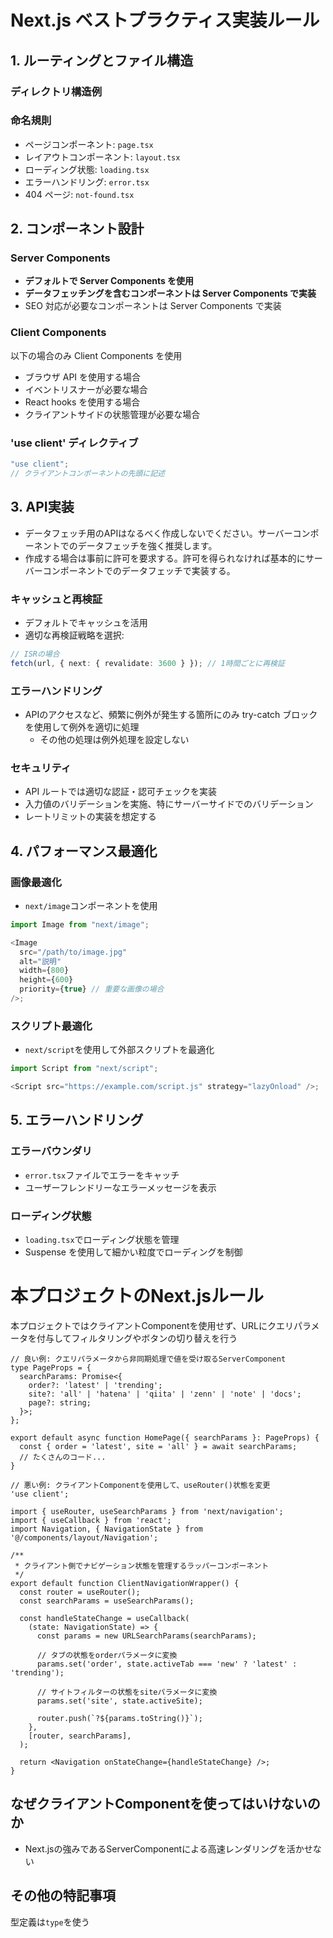 # Next.js ベストプラクティス実装ルール

## 1. ルーティングとファイル構造

### ディレクトリ構造例

### 命名規則

- ページコンポーネント: `page.tsx`
- レイアウトコンポーネント: `layout.tsx`
- ローディング状態: `loading.tsx`
- エラーハンドリング: `error.tsx`
- 404 ページ: `not-found.tsx`

## 2. コンポーネント設計

### Server Components

- **デフォルトで Server Components を使用**
- **データフェッチングを含むコンポーネントは Server Components で実装**
- SEO 対応が必要なコンポーネントは Server Components で実装

### Client Components

以下の場合のみ Client Components を使用

- ブラウザ API を使用する場合
- イベントリスナーが必要な場合
- React hooks を使用する場合
- クライアントサイドの状態管理が必要な場合

### 'use client' ディレクティブ

```typescript
"use client";
// クライアントコンポーネントの先頭に記述
```

## 3. API実装

- データフェッチ用のAPIはなるべく作成しないでください。サーバーコンポーネントでのデータフェッチを強く推奨します。
- 作成する場合は事前に許可を要求する。許可を得られなければ基本的にサーバーコンポーネントでのデータフェッチで実装する。

### キャッシュと再検証

- デフォルトでキャッシュを活用
- 適切な再検証戦略を選択:

```typescript
// ISRの場合
fetch(url, { next: { revalidate: 3600 } }); // 1時間ごとに再検証
```

### エラーハンドリング

- APIのアクセスなど、頻繁に例外が発生する箇所にのみ try-catch ブロックを使用して例外を適切に処理
  - その他の処理は例外処理を設定しない

### セキュリティ

- API ルートでは適切な認証・認可チェックを実装
- 入力値のバリデーションを実施、特にサーバーサイドでのバリデーション
- レートリミットの実装を想定する

## 4. パフォーマンス最適化

### 画像最適化

- `next/image`コンポーネントを使用

```typescript
import Image from "next/image";

<Image
  src="/path/to/image.jpg"
  alt="説明"
  width={800}
  height={600}
  priority={true} // 重要な画像の場合
/>;
```

### スクリプト最適化

- `next/script`を使用して外部スクリプトを最適化

```typescript
import Script from "next/script";

<Script src="https://example.com/script.js" strategy="lazyOnload" />;
```

## 5. エラーハンドリング

### エラーバウンダリ

- `error.tsx`ファイルでエラーをキャッチ
- ユーザーフレンドリーなエラーメッセージを表示

### ローディング状態

- `loading.tsx`でローディング状態を管理
- Suspense を使用して細かい粒度でローディングを制御

# 本プロジェクトのNext.jsルール

本プロジェクトではクライアントComponentを使用せず、URLにクエリパラメータを付与してフィルタリングやボタンの切り替えを行う

```tsx
// 良い例: クエリパラメータから非同期処理で値を受け取るServerComponent
type PageProps = {
  searchParams: Promise<{
    order?: 'latest' | 'trending';
    site?: 'all' | 'hatena' | 'qiita' | 'zenn' | 'note' | 'docs';
    page?: string;
  }>;
};

export default async function HomePage({ searchParams }: PageProps) {
  const { order = 'latest', site = 'all' } = await searchParams;
  // たくさんのコード...
}

// 悪い例: クライアントComponentを使用して、useRouter()状態を変更
'use client';

import { useRouter, useSearchParams } from 'next/navigation';
import { useCallback } from 'react';
import Navigation, { NavigationState } from '@/components/layout/Navigation';

/**
 * クライアント側でナビゲーション状態を管理するラッパーコンポーネント
 */
export default function ClientNavigationWrapper() {
  const router = useRouter();
  const searchParams = useSearchParams();

  const handleStateChange = useCallback(
    (state: NavigationState) => {
      const params = new URLSearchParams(searchParams);

      // タブの状態をorderパラメータに変換
      params.set('order', state.activeTab === 'new' ? 'latest' : 'trending');

      // サイトフィルターの状態をsiteパラメータに変換
      params.set('site', state.activeSite);

      router.push(`?${params.toString()}`);
    },
    [router, searchParams],
  );

  return <Navigation onStateChange={handleStateChange} />;
}
```

## なぜクライアントComponentを使ってはいけないのか

- Next.jsの強みであるServerComponentによる高速レンダリングを活かせない

## その他の特記事項

型定義は`type`を使う